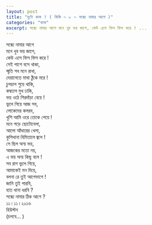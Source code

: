 ```yaml
---
layout: post
title: "দুটো কাক ! ( কিস্তি ~ ৮ ~ সন্ধ্যে নামার আগে )"
categories: "কাক"
excerpt: সন্ধ্যে নামার আগে মনে খুব ভয় জাগে, কেউ এসে ফিস ফিস করে ! ...
---
```


সন্ধ্যে নামার আগে<br/>
মনে খুব ভয় জাগে,<br/>
কেউ এসে ফিস ফিস করে !<br/>
সেই পাশে বসে থাকা,<br/>
স্মৃতি সব মনে রাখা,<br/>
দেয়ালেতে মাথা ঠুঁকে মরে !<br/>
চুপচাপ শুয়ে থাকি,<br/>
কম্বলেে মুখ ঢাকি,<br/>
ভয় ওঠে শিরদাঁড়া বেয়ে !<br/>
ভুলে গিয়ে আজ সব,<br/>
লোকেদের কলরব,<br/>
খুশি আমি ওরে তোকে পেয়ে !<br/>
মনে পড়ে ছোটোবেলা,<br/>
আলো আঁধারের খেলা,<br/>
কুপিখানা ধিমিতালে জ্বলে !<br/>
সে ছিল অন্য় ভয়,<br/>
আজকের মতো নয়,<br/>
এ ভয় অন্য় কিছৃ বলে !<br/>
সব রাগ ভুলে গিয়ে,<br/>
আমাকেই মন দিয়ে,<br/>
বলনা রে তুই আগেভাগে !<br/>
জানি তুই পারবি,<br/>
হাত খানা ধরবি ?<br/>
সন্ধ্যে নামার ঠিক আগে ?<br/>
১১।১১।২০১৬<br/>
হিউস্টন<br/>
(চলবে... )